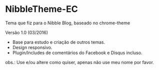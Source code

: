# NibbleTheme-EC
Tema que fiz para o Nibble Blog, baseado no chrome-theme

Versão 1.0 (03/2016)
- Base para estudo e criação de outros temas.
- Design responsivo.
- Plugin/Includes de comentários do Facebook e Disqus incluso.

obs.: Use e/ou altere como quiser, apenas não use meu nome por favor.
